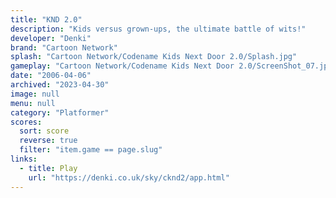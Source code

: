 ```yaml
---
title: "KND 2.0"
description: "Kids versus grown-ups, the ultimate battle of wits!"
developer: "Denki"
brand: "Cartoon Network"
splash: "Cartoon Network/Codename Kids Next Door 2.0/Splash.jpg"
gameplay: "Cartoon Network/Codename Kids Next Door 2.0/ScreenShot_07.jpg"
date: "2006-04-06"
archived: "2023-04-30"
image: null
menu: null
category: "Platformer"
scores:
  sort: score
  reverse: true
  filter: "item.game == page.slug"
links:
  - title: Play
    url: "https://denki.co.uk/sky/cknd2/app.html"
---
```

